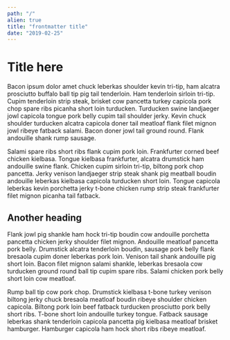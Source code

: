 ```yaml
---
path: "/"
alien: true
title: "frontmatter title"
date: "2019-02-25"
---
```


# Title here

Bacon ipsum dolor amet chuck leberkas shoulder kevin tri-tip, ham alcatra prosciutto buffalo ball tip pig tail tenderloin. Ham tenderloin sirloin tri-tip. Cupim tenderloin strip steak, brisket cow pancetta turkey capicola pork chop spare ribs picanha short loin turducken. Turducken swine landjaeger jowl capicola tongue pork belly cupim tail shoulder jerky. Kevin chuck shoulder turducken alcatra capicola doner tail meatloaf flank filet mignon jowl ribeye fatback salami. Bacon doner jowl tail ground round. Flank andouille shank rump sausage.

Salami spare ribs short ribs flank cupim pork loin. Frankfurter corned beef chicken kielbasa. Tongue kielbasa frankfurter, alcatra drumstick ham andouille swine flank. Chicken cupim sirloin tri-tip, biltong pork chop pancetta. Jerky venison landjaeger strip steak shank pig meatball boudin andouille leberkas kielbasa capicola turducken short loin. Tongue capicola leberkas kevin porchetta jerky t-bone chicken rump strip steak frankfurter filet mignon picanha tail fatback.

## Another heading

Flank jowl pig shankle ham hock tri-tip boudin cow andouille porchetta pancetta chicken jerky shoulder filet mignon. Andouille meatloaf pancetta pork belly. Drumstick alcatra tenderloin boudin, sausage pork belly flank bresaola cupim doner leberkas pork loin. Venison tail shank andouille pig short loin. Bacon filet mignon salami shankle, leberkas bresaola cow turducken ground round ball tip cupim spare ribs. Salami chicken pork belly short loin cow meatloaf.

Rump ball tip cow pork chop. Drumstick kielbasa t-bone turkey venison biltong jerky chuck bresaola meatloaf boudin ribeye shoulder chicken capicola. Biltong pork loin beef fatback turducken prosciutto pork belly short ribs. T-bone short loin andouille turkey tongue. Fatback sausage leberkas shank tenderloin capicola pancetta pig kielbasa meatloaf brisket hamburger. Hamburger capicola ham hock short ribs ribeye meatloaf.
